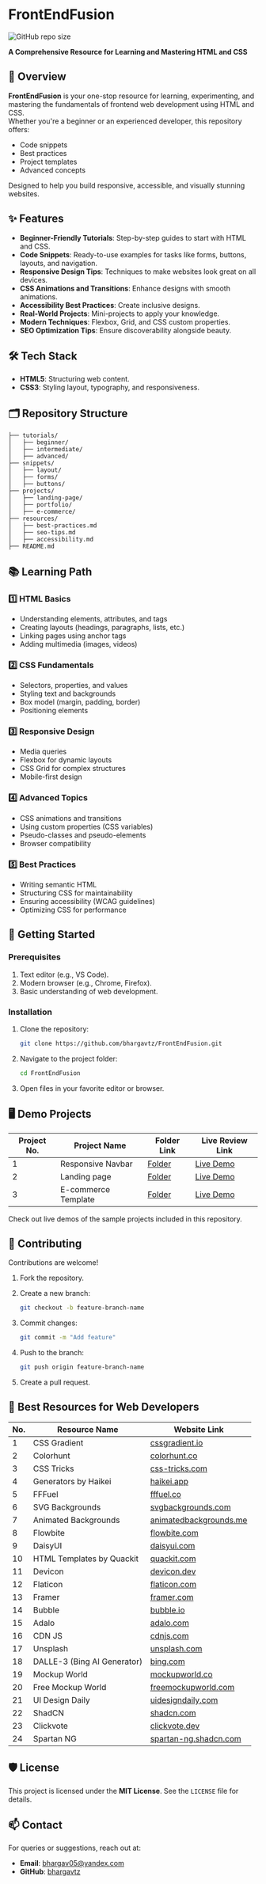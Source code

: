 # FrontEndFusion  
![GitHub repo size](https://img.shields.io/github/repo-size/bhargavtz/FrontEndFusion)  

**A Comprehensive Resource for Learning and Mastering HTML and CSS**

## 📖 Overview  

**FrontEndFusion** is your one-stop resource for learning, experimenting, and mastering the fundamentals of frontend web development using HTML and CSS.  
Whether you're a beginner or an experienced developer, this repository offers:  
- Code snippets  
- Best practices  
- Project templates  
- Advanced concepts  

Designed to help you build responsive, accessible, and visually stunning websites.  


## ✨ Features  

- **Beginner-Friendly Tutorials**: Step-by-step guides to start with HTML and CSS.  
- **Code Snippets**: Ready-to-use examples for tasks like forms, buttons, layouts, and navigation.  
- **Responsive Design Tips**: Techniques to make websites look great on all devices.  
- **CSS Animations and Transitions**: Enhance designs with smooth animations.  
- **Accessibility Best Practices**: Create inclusive designs.  
- **Real-World Projects**: Mini-projects to apply your knowledge.  
- **Modern Techniques**: Flexbox, Grid, and CSS custom properties.  
- **SEO Optimization Tips**: Ensure discoverability alongside beauty.  

## 🛠️ Tech Stack  

- **HTML5**: Structuring web content.  
- **CSS3**: Styling layout, typography, and responsiveness.  


## 🗂️ Repository Structure  

```plaintext
├── tutorials/  
│   ├── beginner/  
│   ├── intermediate/  
│   ├── advanced/  
├── snippets/  
│   ├── layout/  
│   ├── forms/  
│   ├── buttons/  
├── projects/  
│   ├── landing-page/  
│   ├── portfolio/  
│   ├── e-commerce/  
├── resources/  
│   ├── best-practices.md  
│   ├── seo-tips.md  
│   ├── accessibility.md  
├── README.md  
```  


## 📚 Learning Path  

### 1️⃣ HTML Basics  

- Understanding elements, attributes, and tags  
- Creating layouts (headings, paragraphs, lists, etc.)  
- Linking pages using anchor tags  
- Adding multimedia (images, videos)  

### 2️⃣ CSS Fundamentals  

- Selectors, properties, and values  
- Styling text and backgrounds  
- Box model (margin, padding, border)  
- Positioning elements  

### 3️⃣ Responsive Design  

- Media queries  
- Flexbox for dynamic layouts  
- CSS Grid for complex structures  
- Mobile-first design  

### 4️⃣ Advanced Topics  

- CSS animations and transitions  
- Using custom properties (CSS variables)  
- Pseudo-classes and pseudo-elements  
- Browser compatibility  

### 5️⃣ Best Practices  

- Writing semantic HTML  
- Structuring CSS for maintainability  
- Ensuring accessibility (WCAG guidelines)  
- Optimizing CSS for performance  

## 🚀 Getting Started  

### Prerequisites  

1. Text editor (e.g., VS Code).  
2. Modern browser (e.g., Chrome, Firefox).  
3. Basic understanding of web development.  

### Installation  

1. Clone the repository:  

   ```bash
   git clone https://github.com/bhargavtz/FrontEndFusion.git
   ```  

2. Navigate to the project folder:  

   ```bash
   cd FrontEndFusion
   ```  

3. Open files in your favorite editor or browser.  


## 🖥️ Demo Projects  

| Project No. | Project Name       | Folder Link                  | Live Review Link          |
|-------------|--------------------|-----------------------------|---------------------------|
| 1           | Responsive Navbar       | [Folder](./projects/Responsive%20Navbar/)                 | [Live Demo](./projects/Responsive%20Navbar/index.html)            |
| 2           | Landing page  | [Folder](./projects/landing-page/)                 | [Live Demo](./projects/landing-page/index.html)            |
| 3           | E-commerce Template| [Folder](#)                 | [Live Demo](#)            |

Check out live demos of the sample projects included in this repository.  


## 🌟 Contributing  

Contributions are welcome!  

1. Fork the repository.  
2. Create a new branch:  

   ```bash
   git checkout -b feature-branch-name
   ```  

3. Commit changes:  

   ```bash
   git commit -m "Add feature"
   ```  

4. Push to the branch:  

   ```bash
   git push origin feature-branch-name
   ```  

5. Create a pull request.  


## 🧰 Best Resources for Web Developers  

| No. | Resource Name                  | Website Link                                   |
|-----|--------------------------------|-----------------------------------------------|
| 1   | CSS Gradient                  | [cssgradient.io](https://cssgradient.io/)     |
| 2   | Colorhunt                     | [colorhunt.co](https://colorhunt.co/)         |
| 3   | CSS Tricks                    | [css-tricks.com](https://css-tricks.com/)     |
| 4   | Generators by Haikei          | [haikei.app](https://www.haikei.app/)         |
| 5   | FFFuel                       | [fffuel.co](https://fffuel.co/)               |
| 6   | SVG Backgrounds              | [svgbackgrounds.com](https://www.svgbackgrounds.com/) |
| 7   | Animated Backgrounds         | [animatedbackgrounds.me](https://animatedbackgrounds.me/) |
| 8   | Flowbite                     | [flowbite.com](https://flowbite.com/)         |
| 9   | DaisyUI                      | [daisyui.com](https://daisyui.com/)           |
| 10  | HTML Templates by Quackit    | [quackit.com](https://www.quackit.com/html/templates/) |
| 11  | Devicon                      | [devicon.dev](https://devicon.dev/)           |
| 12  | Flaticon                     | [flaticon.com](https://www.flaticon.com/)     |
| 13  | Framer                       | [framer.com](https://www.framer.com/)         |
| 14  | Bubble                       | [bubble.io](https://bubble.io/)               |
| 15  | Adalo                        | [adalo.com](https://www.adalo.com/)           |
| 16  | CDN JS                       | [cdnjs.com](https://cdnjs.com/)               |
| 17  | Unsplash                     | [unsplash.com](https://unsplash.com/)         |
| 18  | DALLE-3 (Bing AI Generator)  | [bing.com](https://www.bing.com/images/create)|
| 19  | Mockup World                 | [mockupworld.co](https://www.mockupworld.co/) |
| 20  | Free Mockup World            | [freemockupworld.com](https://freemockupworld.com/) |
| 21  | UI Design Daily              | [uidesigndaily.com](https://www.uidesigndaily.com/) |
| 22  | ShadCN                      | [shadcn.com](https://shadcn.com/)             |
| 23  | Clickvote                   | [clickvote.dev](https://clickvote.dev/)       |
| 24  | Spartan NG                  | [spartan-ng.shadcn.com](https://spartan-ng.shadcn.com/) |


## 🛡️ License  

This project is licensed under the **MIT License**. See the `LICENSE` file for details.  


## 📫 Contact  

For queries or suggestions, reach out at:  
- **Email**: bhargav05@yandex.com  
- **GitHub**: [bhargavtz](https://github.com/bhargavtz)  
